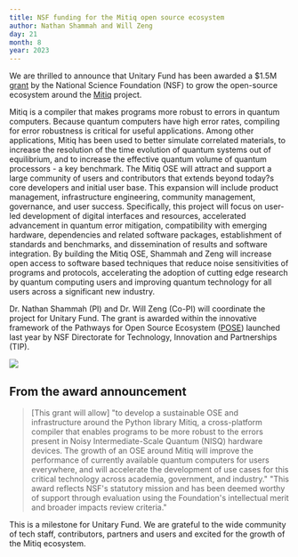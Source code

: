 ```yaml
---
title: NSF funding for the Mitiq open source ecosystem
author: Nathan Shammah and Will Zeng
day: 21
month: 8
year: 2023
---
```


We are thrilled to announce that Unitary Fund has been awarded a $1.5M [grant](https://www.nsf.gov/awardsearch/showAward?AWD_ID=2303643&HistoricalAwards=false) by the National Science Foundation (NSF) to grow the open-source ecosystem around the [Mitiq](https://mitiq.readthedocs.io/en/latest/) project. 

Mitiq is a compiler that makes programs more robust to errors in quantum computers. Because quantum computers have high error rates, compiling for error robustness is critical for useful applications. Among other applications, Mitiq has been used to better simulate correlated materials, to increase the resolution of the time evolution of quantum systems out of equilibrium, and to increase the effective quantum volume of quantum processors - a key benchmark. The Mitiq OSE will attract and support a large community of users and contributors that extends beyond today?s core developers and initial user base. This expansion will include product management, infrastructure engineering, community management, governance, and user success. Specifically, this project will focus on user-led development of digital interfaces and resources, accelerated advancement in quantum error mitigation, compatibility with emerging hardware, dependencies and related software packages, establishment of standards and benchmarks, and dissemination of results and software integration. By building the Mitiq OSE, Shammah and Zeng will increase open access to software based techniques that reduce noise sensitivities of programs and protocols, accelerating the adoption of cutting edge research by quantum computing users and improving quantum technology for all users across a significant new industry.

Dr. Nathan Shammah (PI) and Dr. Will Zeng (Co-PI) will coordinate the project for Unitary Fund.
The grant is awarded within the innovative framework of the Pathways for Open Source Ecosystem ([POSE](https://www.nsf.gov/pubs/2022/nsf22572/nsf22572.htm)) launched last year by NSF Directorate for Technology, Innovation and Partnerships (TIP).

![](/images/nsf_mitiq.png)

## From the award announcement
> [This grant will allow] "to develop a sustainable OSE and infrastructure around the Python library Mitiq, a cross-platform compiler that enables programs to be more robust to the errors present in Noisy Intermediate-Scale Quantum (NISQ) hardware devices. The growth of an OSE around Mitiq will improve the performance of currently available quantum computers for users everywhere, and will accelerate the development of use cases for this critical technology across academia, government, and industry."
> "This award reflects NSF's statutory mission and has been deemed worthy of support through evaluation using the Foundation's intellectual merit and broader impacts review criteria."

This is a milestone for Unitary Fund. We are grateful to the wide community of tech staff, contributors, partners and users and excited for the growth of the Mitiq ecosystem.  


